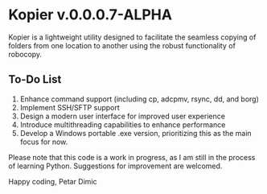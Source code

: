 # Kopier v.0.0.0.7-ALPHA

Kopier is a lightweight utility designed to facilitate the seamless copying of folders from one location to another using the robust functionality of robocopy.

## To-Do List

1. Enhance command support (including cp, adcpmv, rsync, dd, and borg)
2. Implement SSH/SFTP support
3. Design a modern user interface for improved user experience
4. Introduce multithreading capabilities to enhance performance
5. Develop a Windows portable .exe version, prioritizing this as the main focus for now.

Please note that this code is a work in progress, as I am still in the process of learning Python. Suggestions for improvement are welcomed.

Happy coding,
Petar Dimic
